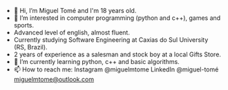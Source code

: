 - 👋 Hi, I’m Miguel Tomé and I'm 18 years old.
- 👀 I’m interested in computer programming (python and c++), games and sports.
- Advanced level of english, almost fluent.
- Currently studying Software Engineering at Caxias do Sul University (RS, Brazil).
- 2 years of experience as a salesman and stock boy at a local Gifts Store.
- 🌱 I’m currently learning python, c++ and basic algorithms.
- 📫 How to reach me:
Instagram @miguelmtome
LinkedIn @miguel-tomé
miguelmtome@outlook.com

<!---
MiguiTome/MiguiTome is a ✨ special ✨ repository because its `README.md` (this file) appears on your GitHub profile.
You can click the Preview link to take a look at your changes.
--->
